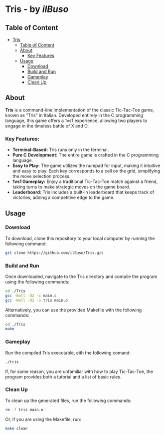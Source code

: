 # Tris - by *ilBuso*

## Table of Content
- [Tris](#tris---by-ilbuso)
  - [Table of Content](#table-of-content)
  - [About](#about)
    - [Key Features](#key-features)
  - [Usage](#usage)
    - [Download](#download)
    - [Build and Run](#build-and-run)
    - [Gameplay](#gameplay)
    - [Clean Up](#clean-up)

## About

**Tris** is a command-line implementation of the classic Tic-Tac-Toe game, known as "Tris" in Italian. Developed entirely in the C programming language, this game offers a 1vs1 experience, allowing two players to engage in the timeless battle of X and O.

### Key Features:
- **Terminal-Based:** Tris runs only in the terminal.
- **Pure C Development:** The entire game is crafted in the C programming language.
- **Easy to Play:** The game utilizes the numpad for input, making it intuitive and easy to play. Each key corresponds to a cell on the grid, simplifying the move selection process.
- **1vs1 Gameplay:** Enjoy a traditional Tic-Tac-Toe match against a friend, taking turns to make strategic moves on the game board.
- **Leaderboard:** Tris includes a built-in leaderboard that keeps track of victories, adding a competitive edge to the game.


## Usage

### Download
To download, clone this repository to your local computer by running the following command:
```Bash
git clone https://github.com/ilBuso/Tris.git
```

### Build and Run
Once downloaded, navigate to the Tris directory and compile the program using the following commands:
```Bash
cd ./Tris
gcc -Wall -O2 -c main.c
gcc -Wall -O2 -o tris main.o
```
Alternatively, you can use the provided Makefile with the following commands:
```Bash
cd ./Tris
make
```

### Gameplay
Run the compiled Tris executable, eith the following comand:

```Bash
./tris
```
If, for some reason, you are unfamiliar with how to play Tic-Tac-Toe, the program provides both a tutorial and a list of basic rules.

### Clean Up

To clean up the generated files, run the following commands:
```Bash
rm -f tris main.o
```
Or, if you are using the Makefile, run:
```Bash
make clean
```
